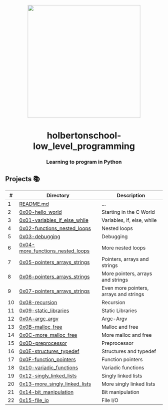 <p align="center">
  <img src="https://www.holbertonschool.com/holberton-logo.png" width="360"/>
    <br>
<h1 align="center">holbertonschool-low_level_programming</h1>
<h3 align="center">Learning to program in Python</h3>

## Projects 📚

#|Directory|Description
---|---|---
1|[README.md](./README.md)| ...
2|[0x00-hello_world](./0x00-hello_world)| Starting in the C World
3|[0x01-variables_if_else_while](./0x01-variables_if_else_while)| Variables, if, else, while
4|[0x02-functions_nested_loops](./0x02-functions_nested_loops)| Nested loops
5|[0x03-debugging](./0x03-debugging)| Debugging
6|[0x04-more_functions_nested_loops](./0x04-more_functions_nested_loops)| More nested loops
7|[0x05-pointers_arrays_strings](./0x05-pointers_arrays_strings)| Pointers, arrays and strings
8|[0x06-pointers_arrays_strings](./0x06-pointers_arrays_strings)| More pointers, arrays and strings
9|[0x07-pointers_arrays_strings](./0x07-pointers_arrays_strings)| Even more pointers, arrays and strings
10|[0x08-recursion](./0x08-recursion)| Recursion
11|[0x09-static_libraries](./0x09-static_libraries)| Static Libraries
12|[0x0A-argc_argv](./0x0A-argc_argv)| Argc-Argv
13|[0x0B-malloc_free](./0x0B-malloc_free)| Malloc and free
14|[0x0C-more_malloc_free](./0x0C-more_malloc_free)| More malloc and free
15|[0x0D-preprocessor](./0x0D-preprocessor)| Preprocessor
16|[0x0E-structures_typedef](./0x0E-structures_typedef)| Structures and typedef
17|[0x0F-function_pointers](./0x0F-function_pointers)| Function pointers
18|[0x10-variadic_functions](./0x10-variadic_functions)| Variadic functions
19|[0x12-singly_linked_lists](./0x12-singly_linked_lists)| Singly linked lists
20|[0x13-more_singly_linked_lists](./0x13-more_singly_linked_lists)| More singly linked lists
21|[0x14-bit_manipulation](./0x14-bit_manipulation)| Bit manipulation
22|[0x15-file_io](./0x15-file_io)| File I/O